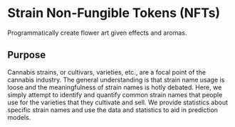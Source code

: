 # Strain Non-Fungible Tokens (NFTs)

Programmatically create flower art given effects and aromas.

## Purpose

Cannabis strains, or cultivars, varieties, etc., are a focal point of the cannabis industry. The general understanding is that strain name usage is loose and the meaningfulness of strain names is hotly debated. Here, we simply attempt to identify and quantify common strain names that people use for the varieties that they cultivate and sell. We provide statistics about specific strain names and use the data and statistics to aid in prediction models.

